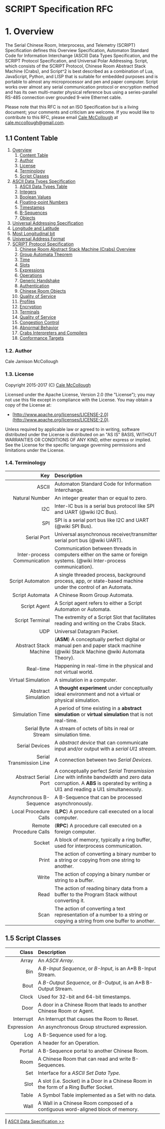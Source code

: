 SCRIPT Specification RFC
========================

# 1. Overview

The Serial Chinese Room, Interprocess, and Telemetry (SCRIPT) Specification defines this Overview Specification, Automaton Standard Code for Information Interchange (ASCII) Data Types Specification, and the SCRIPT Protocol Specification, and Universal Polar Addressing. Script, which consists of the SCRIPT Protocol, Chinese Room Abstract Stack Machine (Crabs), and Script^2 is best described as a combination of Lua, JavaScript, Python, and LISP that is suitable for embedded purposes and is portable to almost any microprocessor and pen and paper computer. Script works over almost any serial communication protocol or encryption method and has its own multi-master physical reference bus using a series-parallel RS-485 connection over grounded 9-wire Ethernet cable.

Please note that this RFC is not an ISO Specification but is a living document; your comments and criticism are welcome. If you would like to contribute to this RFC, please email [Cale McCollough](https://calemccollough.github.io) at [cale.mccollough@gmail.com](mailto:cale.mccollough@gmail.com).

## 1.1 Content Table

1.  [Overview](#1-overview)
    1.  [Content Table](#11-content-table)
    2.  [Author](#12-overview)
    3.  [License](#13-license)
    4.  [Terminology](#14-terminology)
    5.  [Script Classes](#15-script-classes)
2.  [ASCII Data Types Specification](ascii_data_specification_rfc.md#2-ascii-data-types-specification)
    1.  [ASCII Data Types Table](ascii_data_specification_rfc.md#11-ascii-data-types-table)
    2.  [Integers](ascii_data_specification_rfc.md#12-integers)
    3.  [Boolean Values](ascii_data_specification_rfc.md#13-boolean-values)
    4.  [Floating-point Numbers](ascii_data_specification_rfc.md#14-floating-point-numbers)
    6.  [Timestamps](ascii_data_specification_rfc.md#16-timestamps)
    7.  [B-Sequences](ascii_data_specification_rfc.md#17-b-sequences)
    8.  [Objects](ascii_data_specification_rfc.md#18-objects)
3. [Universal Addressing Specification](script_protocol_specification_rfc.md)
  1. [Longitude and Latitude](script_protocol_specification_rfc.md#31-longitude-and-latitude)
  2. [Most Longitudinal bit](script_protocol_specification_rfc.md#32-most-longitudinal-bit)
  3. [Universal Address Format](script_protocol_specification_rfc.md#33-universal-address-format)
4. [SCRIPT Protocol Specification](script_protocol_specification_rfc.md#3-script-protocol-specification)
    1.  [Chinese Room Abstract Stack Machine (Crabs) Overview](script_protocol_specification_rfc.md#31-chinese-room-abstract-stack-machine-crabs-overview)
    2.  [Group Automata Theorem](script_protocol_specification_rfc.md#332-group-automata-theorem)
    3.  [Time](script_protocol_specification_rfc.md#33-time)
    4.  [Slots](script_protocol_specification_rfc.md#34-slots)
    5.  [Expressions](script_protocol_specification_rfc.md#35-expressions)
    6.  [Operations](script_protocol_specification_rfc.md#36-operations)
    7.  [Generic Handshake](script_protocol_specification_rfc.md#37-generic-handshake)
    8.  [Authentication](script_protocol_specification_rfc.md#38-authentication)
    9.  [Chinese Room Objects](script_protocol_specification_rfc.md#39-chinese-room-objects)
    10. [Quality of Service](script_protocol_specification_rfc.md#310-quality-of-service)
    11. [Profiles](script_protocol_specification_rfc.md#311-profiles)
    12. [Encryption](script_protocol_specification_rfc.md#312-encryption)
    13. [Terminals](script_protocol_specification_rfc.md#313-terminals)
    14. [Quality of Service](script_protocol_specification_rfc.md#314-quality-of-service)
    15. [Congestion Control](script_protocol_specification_rfc.md#315-congestion-control)
    16. [Abnormal Behavior](script_protocol_specification_rfc.md#316-abnormal-behavior)
    17. [Crabs Interpreters and Compilers](script_protocol_specification_rfc.md#317-crabs-interpreters-and-compilers)
    18. [Conformance Targets](script_protocol_specification_rfc.md#318-conformance-targets)
### 1.2. Author

Cale Jamison McCollough

### 1.3. License

Copyright 2015-2017 (C) [Cale McCollough](mailto:cale.mccollough@gmail.com)

Licensed under the Apache License, Version 2.0 (the "License"); you may not use this file except in compliance with the License. You may obtain a copy of the License at:
* [http://www.apache.org/licenses/LICENSE-2.0](http://www.apache.org/licenses/LICENSE-2.0).

Unless required by applicable law or agreed to in writing, software distributed under the License is distributed on an "AS IS" BASIS, WITHOUT WARRANTIES OR CONDITIONS OF ANY KIND, either express or implied. See the License for the specific language governing permissions and limitations under the License.

### 1.4. Terminology


|                         Key | Description |
|----------------------------:|:------------|
|                       ASCII | Automaton Standard Code for Information Interchange. |
|              Natural Number | An integer greater than or equal to zero. |
|                         I2C | Inter-IC bus is a serial bus protocol like SPI and UART (@wiki I2C Bus). |
|                         SPI | SPI is a serial port bus like I2C and UART (@wiki SPI Bus). |
|                 Serial Port | Universal asynchronous receiver/transmitter serial port bus (@wiki UART). |
| Inter-process Communication | Communication between threads in computers either on the same or foreign systems. (@wiki Inter-process communication). |
|            Script Automaton | A single threaded process, background process, app, or state-based machine under the control of an Automata. |
|             Script Automata | A Chinese Room Group Automata. |
|                Script Agent | A Script agent refers to either a Script Automaton or Automata. |
|             Script Terminal | The extremity of a Script Slot that facilitates reading and writing on the Crabs Stack. |
|                         UDP | Universal Datagram Packet. |
|      Abstract Stack Machine | (**ASM**) A conceptually perfect digital or manual pen and paper stack machine (@wiki Stack Machine @wiki Automata Theory). |
|                   Real-time | Happening in real-time in the physical and not virtual world. |
|          Virtual Simulation | A simulation in a computer. |
|         Abstract Simulation | A **thought experiment** under conceptually ideal environment and not a virtual or physical simulation. |
|             Simulation Time | A period of time existing in a **abstract simulation** or **virtual simulation** that is not real-time. |
|          Serial Byte Stream | A stream of octets of bits in real or simulation time. |
|              Serial Devices | A *abstract device* that can communicate input and/or output with a *serial UI1 stream*. |
|    Serial Transmission Line | A connection between two *Serial Devices*. |
|        Abstract Serial Port | A conceptually perfect *Serial Transmission Line* with infinite bandwidth and zero data corruption. A **ABS** is operated by writing a UI1 and reading a UI1 simultaneously. |
|     Asynchronous B-Sequence | A B-Sequence that can be processed asynchronously. |
|       Local Procedure Calls | (**LPC**) A procedure call executed on a local computer. |
|      Remote Procedure Calls | (**RPC**) A procedure call executed on a foreign computer. |
|                      Socket | A block of memory, typically a ring buffer, used for interprocess communication. |
|                       Print | The action of converting a binary number to a string or copying from one string to another. |
|                       Write | The action of copying a binary number or string to a buffer.|
|                        Read | The action of reading binary data from a buffer to the Program Stack without converting it. |
|                        Scan | The action of converting a text representation of a number to a string or copying a string from one buffer to another. |

## 1.5 Script Classes

|      Class | Description       |
|-----------:|:------------------|
|      Array | An *ASCII Array*. |
|        Bin | A *B-Input Sequence*, or *B-Input*, is an A*B B-Input Stream. |
|       Bout | A *B-Output Sequence*, or *B-Output*, is an A*B B-Output Stream. |
|      Clock | Used for 32-bit and 64-bit timestamps. |
|       Door | A door in a Chinese Room that leads to another Chinese Room or Agent. |
|  Interrupt | An Interrupt that causes the Room to Reset.  |
| Expression | An asynchronous Group structured expression. |
|        Log | A B-Sequence used for a log. |
|  Operation | A header for an Operation. |
|     Portal | A B-Sequence portal to another Chinese Room. |
|       Room | A Chinese Room that can read and write B-Sequences. |
|        Set | Interface for a *ASCII Set Data Type*. |
|       Slot | A slot (i.e. Socket) in a Door in a Chinese Room in the form of a Ring Buffer Socket. |
|      Table | A Symbol Table implemented as a Set with no data. |
|       Wall | A Wall in a Chinese Room composed of a contiguous word-aligned block of memory. |


**|** [ASCII Data Specification >>](script_universal_addressing_specification_rfc.md)
